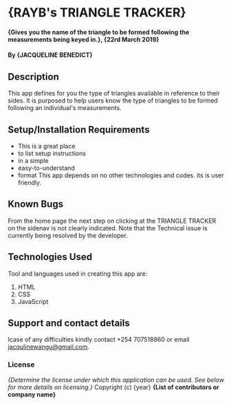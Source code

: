 # {RAYB's TRIANGLE TRACKER}
#### {Gives you the name of the triangle to be formed following the measurements being keyed in.}, {22rd March 2019}
#### By **{JACQUELINE BENEDICT}**
## Description
This app defines for you the type of triangles available in reference to their sides. It is purposed to help users know the type of triangles to be formed following an individual's measurements.
## Setup/Installation Requirements
* This is a great place
* to list setup instructions
* in a simple
* easy-to-understand
* format
This app depends on no other technologies and codes.
its is user friendly.
## Known Bugs
From the home page the next step on clicking at the TRIANGLE TRACKER on the sidenav is not clearly indicated. Note that the Technical issue is currently being resolved by the developer.
## Technologies Used
Tool and languages used in creating this app are:
1. HTML
2. CSS
3. JavaScript
## Support and contact details
Icase of any difficulties kindly contact +254 707518860 or email jacqulinewangu@gmail.com.
### License
*{Determine the license under which this application can be used.  See below for more details on licensing.}*
Copyright (c) {year} **{List of contributors or company name}**
